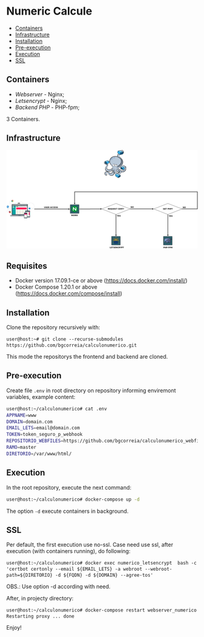 # Numeric Calcule

- [Containers](https://github.com/bgcorreia/calculoNumerico#containers)
- [Infrastructure](https://github.com/bgcorreia/calculoNumerico#infrastructure)
- [Installation](https://github.com/bgcorreia/calculoNumerico#installation)
- [Pre-execution](https://github.com/bgcorreia/calculoNumerico#pre-execution)
- [Execution](https://github.com/bgcorreia/calculoNumerico#execution)
- [SSL](https://github.com/bgcorreia/calculoNumerico#ssl)

## Containers

- *Webserver* - Nginx;
- *Letsencrypt* - Nginx;
- *Backend PHP* - PHP-fpm;

3 Containers.

## Infrastructure

![Infrastructure calculonumerico](build/infra-calculonumerico.jpeg)

## Requisites

- Docker version 17.09.1-ce or above (https://docs.docker.com/install/)
- Docker Compose 1.20.1 or above (https://docs.docker.com/compose/install)

## Installation

Clone the repository recursively with:
```
user@host:~# git clone --recurse-submodules https://github.com/bgcorreia/calculonumerico.git
```
This mode the repositorys the frontend and backend are cloned.


## Pre-execution

Create file `.env` in root directory on repository informing enviremont variables, example content:

```bash
user@host:~/calculonumerico# cat .env
APPNAME=www
DOMAIN=domain.com
EMAIL_LETS=email@domain.com
TOKEN=token_seguro_p_webhook
REPOSITORIO_WEBFILES=https://github.com/bgcorreia/calculonumerico_webfiles.git
RAMO=master
DIRETORIO=/var/www/html/
```

## Execution

In the root repository, execute the next command:

```bash
user@host:~/calculonumerico# docker-compose up -d
```
The option `-d` execute containers in background.

## SSL

Per default, the first execution use no-ssl. Case need use ssl, after execution (with containers running), do following:

```
user@host:~/calculonumerico# docker exec numerico_letsencrypt  bash -c 'certbot certonly --email ${EMAIL_LETS} -a webroot --webroot-path=${DIRETORIO} -d ${FQDN} -d ${DOMAIN} --agree-tos'
```

OBS.: Use option -d according with need.

After, in projecty directory:

```
user@host:~/calculonumerico# docker-compose restart webserver_numerico
Restarting proxy ... done
```

Enjoy!
